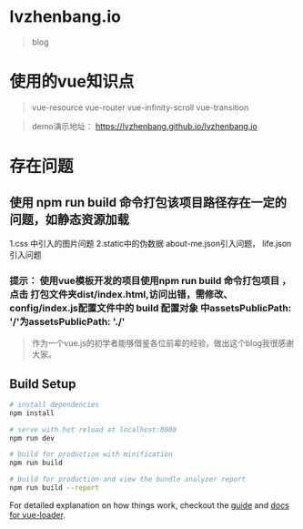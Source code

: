 # lvzhenbang.io

> blog

# 使用的vue知识点

> vue-resource vue-router vue-infinity-scroll vue-transition

> demo演示地址： <a href="https://lvzhenbang.github.io/lvzhenbang.io/">https://lvzhenbang.github.io/lvzhenbang.io</a>

# 存在问题
## 使用 npm run build 命令打包该项目路径存在一定的问题，如静态资源加载
 1.css 中引入的图片问题
 2.static中的伪数据 about-me.json引入问题， life.json引入问题

### 提示： 使用vue模板开发的项目使用npm run build 命令打包项目 ， 点击 打包文件夹dist/index.html,访问出错，需修改、config/index.js配置文件中的 build 配置对象 中assetsPublicPath: '/'为assetsPublicPath: './'

> 作为一个vue.js的初学者能够借鉴各位前辈的经验，做出这个blog我很感谢大家。
## Build Setup

``` bash
# install dependencies
npm install

# serve with hot reload at localhost:8080
npm run dev

# build for production with minification
npm run build

# build for production and view the bundle analyzer report
npm run build --report
```

For detailed explanation on how things work, checkout the [guide](http://vuejs-templates.github.io/webpack/) and [docs for vue-loader](http://vuejs.github.io/vue-loader).
